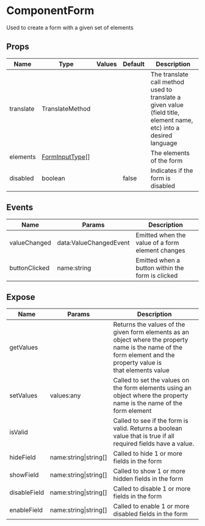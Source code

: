 # ComponentForm

Used to create a form with a given set of elements
## Props

| Name    | Type | Values | Default | Description |
| -------- | ------- | -------- | ------- | ------- |
| translate | TranslateMethod ||  | The translate call method used to translate a given value (field title, element name, etc) into a desired language|
| elements | [FormInputType](../types.md#FormInputType)\[\] ||  | The elements of the form|
| disabled | boolean || false | Indicates if the form is disabled|
## Events

| Name    | Params | Description |
| ------- | ------- | ------- |
| valueChanged|data:ValueChangedEvent|Emitted when the value of a form element changes|
| buttonClicked|name:string|Emitted when a button within the form is clicked|
## Expose

| Name    | Params | Description |
| ------- | ------- | ------- |
| getValues||Returns the values of the given form elements as an object where the property name is the name of the form element and the property value is <br/>that elements value|
| setValues|values:any|Called to set the values on the form elements using an object where the property name is the name of the form element|
| isValid||Called to see if the form is valid.  Returns a boolean value that is true if all required fields have a value.|
| hideField|name:string\|string[]|Called to hide 1 or more fields in the form|
| showField|name:string\|string[]|Called to show 1 or more hidden fields in the form|
| disableField|name:string\|string[]|Called to disable 1 or more fields in the form|
| enableField|name:string\|string[]|Called to enable 1 or more disabled fields in the form|
